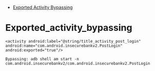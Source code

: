 - [Exported Activity Bypassing](#Exported_activity_bypassing)

# Exported_activity_bypassing
```Manifset
<activity android:label="@string/title_activity_post_login" 
android:name="com.android.insecurebankv2.PostLogin" android:exported="true"/>

Bypassing: adb shell am start -n com.android.insecurebankv2/com.android.insecurebankv2.PostLogin
```


